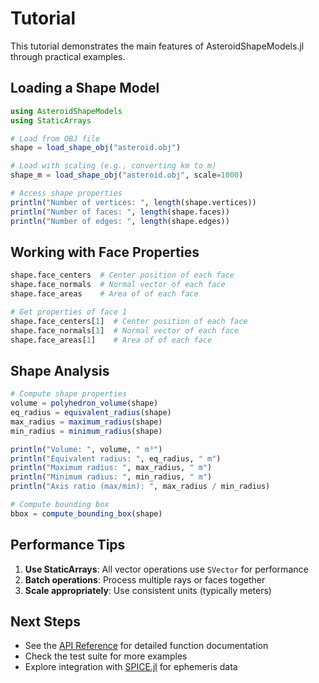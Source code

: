 # Tutorial

This tutorial demonstrates the main features of AsteroidShapeModels.jl through practical examples.

## Loading a Shape Model

```julia
using AsteroidShapeModels
using StaticArrays

# Load from OBJ file
shape = load_shape_obj("asteroid.obj")

# Load with scaling (e.g., converting km to m)
shape_m = load_shape_obj("asteroid.obj", scale=1000)

# Access shape properties
println("Number of vertices: ", length(shape.vertices))
println("Number of faces: ", length(shape.faces))
println("Number of edges: ", length(shape.edges))
```

## Working with Face Properties

```julia
shape.face_centers  # Center position of each face
shape.face_normals  # Normal vector of each face
shape.face_areas    # Area of of each face

# Get properties of face 1
shape.face_centers[1]  # Center position of each face
shape.face_normals[1]  # Normal vector of each face
shape.face_areas[1]    # Area of of each face
```

## Shape Analysis

```julia
# Compute shape properties
volume = polyhedron_volume(shape)
eq_radius = equivalent_radius(shape)
max_radius = maximum_radius(shape)
min_radius = minimum_radius(shape)

println("Volume: ", volume, " m³")
println("Equivalent radius: ", eq_radius, " m")
println("Maximum radius: ", max_radius, " m")
println("Minimum radius: ", min_radius, " m")
println("Axis ratio (max/min): ", max_radius / min_radius)

# Compute bounding box
bbox = compute_bounding_box(shape)
```

## Performance Tips

1. **Use StaticArrays**: All vector operations use `SVector` for performance
2. **Batch operations**: Process multiple rays or faces together
3. **Scale appropriately**: Use consistent units (typically meters)

## Next Steps

- See the [API Reference](@ref) for detailed function documentation
- Check the test suite for more examples
- Explore integration with [SPICE.jl](https://github.com/JuliaAstro/SPICE.jl) for ephemeris data